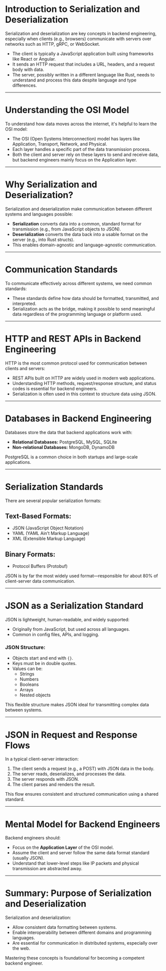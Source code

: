 # Introduction to Serialization and Deserialization

Serialization and deserialization are key concepts in backend engineering, especially when clients (e.g., browsers) communicate with servers over networks such as HTTP, gRPC, or WebSocket.

- The client is typically a JavaScript application built using frameworks like React or Angular.
- It sends an HTTP request that includes a URL, headers, and a request body with data.
- The server, possibly written in a different language like Rust, needs to understand and process this data despite language and type differences.

---

# Understanding the OSI Model

To understand how data moves across the internet, it's helpful to learn the OSI model:

- The OSI (Open Systems Interconnection) model has layers like Application, Transport, Network, and Physical.
- Each layer handles a specific part of the data transmission process.
- Both the client and server rely on these layers to send and receive data, but backend engineers mainly focus on the Application layer.

---

# Why Serialization and Deserialization?

Serialization and deserialization make communication between different systems and languages possible:

- **Serialization** converts data into a common, standard format for transmission (e.g., from JavaScript objects to JSON).
- **Deserialization** converts the data back into a usable format on the server (e.g., into Rust structs).
- This enables domain-agnostic and language-agnostic communication.

---

# Communication Standards

To communicate effectively across different systems, we need common standards:

- These standards define how data should be formatted, transmitted, and interpreted.
- Serialization acts as the bridge, making it possible to send meaningful data regardless of the programming language or platform used.

---

# HTTP and REST APIs in Backend Engineering

HTTP is the most common protocol used for communication between clients and servers:

- REST APIs built on HTTP are widely used in modern web applications.
- Understanding HTTP methods, request/response structure, and status codes is essential for backend engineers.
- Serialization is often used in this context to structure data using JSON.

---

# Databases in Backend Engineering

Databases store the data that backend applications work with:

- **Relational Databases:** PostgreSQL, MySQL, SQLite  
- **Non-relational Databases:** MongoDB, DynamoDB

PostgreSQL is a common choice in both startups and large-scale applications.

---

# Serialization Standards

There are several popular serialization formats:

## Text-Based Formats:
- JSON (JavaScript Object Notation)
- YAML (YAML Ain’t Markup Language)
- XML (Extensible Markup Language)

## Binary Formats:
- Protocol Buffers (Protobuf)

JSON is by far the most widely used format—responsible for about 80% of client-server data communication.

---

# JSON as a Serialization Standard

JSON is lightweight, human-readable, and widely supported:

- Originally from JavaScript, but used across all languages.
- Common in config files, APIs, and logging.

### JSON Structure:
- Objects start and end with `{}`.
- Keys must be in double quotes.
- Values can be:
  - Strings
  - Numbers
  - Booleans
  - Arrays
  - Nested objects

This flexible structure makes JSON ideal for transmitting complex data between systems.

---

# JSON in Request and Response Flows

In a typical client-server interaction:

1. The client sends a request (e.g., a POST) with JSON data in the body.
2. The server reads, deserializes, and processes the data.
3. The server responds with JSON.
4. The client parses and renders the result.

This flow ensures consistent and structured communication using a shared standard.

---

# Mental Model for Backend Engineers

Backend engineers should:

- Focus on the **Application Layer** of the OSI model.
- Assume the client and server follow the same data format standard (usually JSON).
- Understand that lower-level steps like IP packets and physical transmission are abstracted away.

---

# Summary: Purpose of Serialization and Deserialization

Serialization and deserialization:

- Allow consistent data formatting between systems.
- Enable interoperability between different domains and programming languages.
- Are essential for communication in distributed systems, especially over the web.

Mastering these concepts is foundational for becoming a competent backend engineer.
